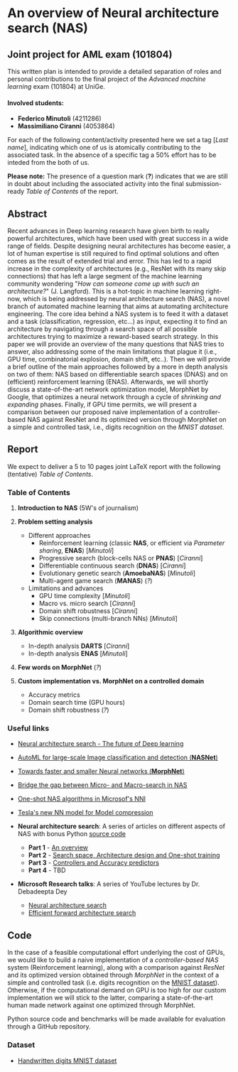 # An overview of Neural architecture search (NAS)

## Joint project for AML exam (101804)

This written plan is intended to provide a detailed separation of roles and personal contributions to the final project of the *Advanced machine learning* exam (101804) at UniGe.

#### Involved students:
 + **Federico Minutoli** (4211286) 
 + **Massimiliano Ciranni** (4053864)

For each of the following content/activity presented here we set a tag [*Last name*], indicating which one of us is atomically contributing to the associated task. In the absence of a specific tag a 50% effort has to be inteded from the both of us.

**Please note:** The presence of a question mark (**?**) indicates that we are still in doubt about including the associated activity into the final submission-ready *Table of Contents* of the report.

## Abstract

Recent advances in Deep learning research have given birth to really powerful architectures, which have been used with great success in a wide range of fields. Despite designing neural architectures has become easier, a lot of human expertise is still required to find optimal solutions and often comes as the result of extended trial and error. This has led to a rapid increase in the complexity of architectures (e.g., ResNet with its many skip connections) that has left a large segment of the machine learning community wondering "*How can someone come up with such an architecture?*" (J. Langford). This is a hot-topic in machine learning right-now, which is being addressed by neural architecture search (NAS), a novel branch of automated machine learning that aims at automating architecture engineering. The core idea behind a NAS system is to feed it with a dataset and a task (classification, regression, etc…) as input, expecting it to find an architecture by navigating through a search space of all possible architectures trying to maximize a reward-based search strategy. In this paper we will provide an overview of the many questions that NAS tries to answer, also addressing some of the main limitations that plague it (i.e., GPU time, combinatorial explosion, domain shift, etc..). Then we will provide a brief outline of the main approaches followed by a more in depth analysis on two of them: NAS based on differentiable search spaces (DNAS) and on (efficient) reinforcement learning (ENAS). Afterwards, we will shortly discuss a state-of-the-art network optimization model, MorphNet by Google, that optimizes a neural network through a cycle of *shrinking and expanding* phases. Finally, if GPU time permits, we will present a comparison between our proposed naive implementation of a controller-based NAS against ResNet and its optimized version through MorphNet on a simple and controlled task, i.e., digits recognition on the *MNIST dataset*.

## Report

We expect to deliver a 5 to 10 pages joint LaTeX report with the following (tentative) *Table of Contents*.

### Table of Contents

1. **Introduction to NAS** (5W's of journalism) 

2. **Problem setting analysis**
	- Different approaches
		* Reinforcement learning (classic **NAS**, or efficient via *Parameter sharing*, **ENAS**) [*Minutoli*]
		* Progressive search (block-cells NAS or **PNAS**) [*Ciranni*] 
		* Differentiable continuous search (**DNAS**) [*Ciranni*] 
		* Evolutionary genetic search (**AmoebaNAS**) [*Minutoli*]
		* Multi-agent game search (**MANAS**) (*?*)
	- Limitations and advances
		* GPU time complexity [*Minutoli*]
		* Macro vs. micro search [*Ciranni*]
		* Domain shift robustness [*Ciranni*]
		* Skip connections (multi-branch NNs) [*Minutoli*]
		
3. **Algorithmic overview**
	- In-depth analysis **DARTS** [*Ciranni*]
	- In-depth analysis **ENAS** [*Minutoli*]
	
4. **Few words on MorphNet** (*?*)

5. **Custom implementation vs. MorphNet on a controlled domain**
	- Accuracy metrics
	- Domain search time (GPU hours)
	- Domain shift robustness (*?*)
	
### Useful links
	
- [Neural architecture search - The future of Deep learning](https://theaiacademy.blogspot.com/2020/05/neural-architecture-search-nas-future.html)

- [AutoML for large-scale Image classification and detection (**NASNet**)](https://ai.googleblog.com/2017/11/automl-for-large-scale-image.html)

- [Towards faster and smaller Neural networks (**MorphNet**)](https://ai.googleblog.com/2019/04/morphnet-towards-faster-and-smaller.html)

- [Bridge the gap between Micro- and Macro-search in NAS](http://metalearning.ml/2018/papers/metalearn2018_paper16.pdf)

- [One-shot NAS algorithms in Microsof's NNI](https://nni.readthedocs.io/en/latest/NAS/one_shot_nas.html)

- [Tesla's new NN model for Model compression](https://analyticsindiamag.com/why-tesla-invented-a-new-neural-network/)

- **Neural architecture search**: A series of articles on different aspects of NAS with bonus Python [source code](https://github.com/codeaway23/MLPNAS)
	* **Part 1** - [An overview](https://blog.paperspace.com/overview-of-neural-architecture-search/)
	* **Part 2** - [Search space, Architecture design and One-shot training](https://blog.paperspace.com/neural-architecture-search-one-shot-training/)
	* **Part 3** - [Controllers and Accuracy predictors](https://blog.paperspace.com/neural-architecture-search-controllers/)
	* **Part 4** - TBD

- **Microsoft Research talks**: A series of YouTube lectures by Dr. Debadeepta Dey
	* [Neural architecture search](https://www.youtube.com/watch?v=wL-p5cjDG64)
	* [Efficient forward architecture search](https://www.youtube.com/watch?v=sZMZ6nJFaJY&t=84s)

## Code

In the case of a feasible computational effort underlying the cost of GPUs, we would like to build a naive implementation of a *controller-based NAS* system (Reinforcement learning), along with a comparison against *ResNet* and its optimized version obtained through *MorphNet* in the context of a simple and controlled task (i.e. digits recognition on the [MNIST dataset](http://yann.lecun.com/exdb/mnist/)). Otherwise, if the computational demand on GPU is too high for our custom implementation we will stick to the latter, comparing a state-of-the-art human made network against one optimized through MorphNet.

Python source code and benchmarks will be made available for evaluation through a GitHub repository.

### Dataset

- [Handwritten digits MNIST dataset](http://yann.lecun.com/exdb/mnist/)
